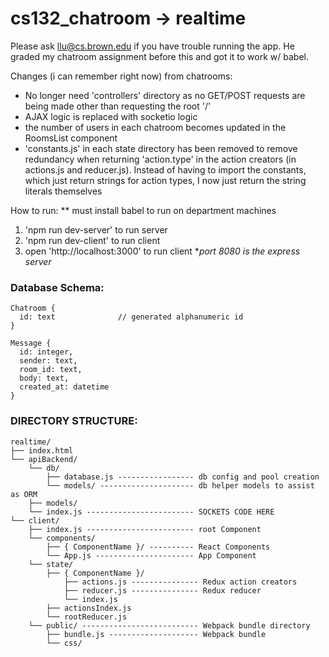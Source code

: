 # cs132_chatroom -> realtime

Please ask llu@cs.brown.edu if you have trouble running the app. He graded my chatroom assignment before this and got it to work w/ babel.

Changes (i can remember right now) from chatrooms:
  - No longer need 'controllers' directory as no GET/POST requests are being made other than requesting the root '/'
  - AJAX logic is replaced with socketio logic
  - the number of users in each chatroom becomes updated in the RoomsList component
  - 'constants.js' in each state directory has been removed to remove redundancy when returning 'action.type' in the action creators (in actions.js and reducer.js). Instead of having to import the constants, which just return strings for action types, I now just return the string literals themselves

How to run:
  ** must install babel to run on department machines
  1. 'npm run dev-server' to run server
  2. 'npm run dev-client' to run client
  3. open 'http://localhost:3000' to run client **port 8080 is the express server*

### Database Schema:
    Chatroom {
      id: text              // generated alphanumeric id
    }

    Message {
      id: integer,
      sender: text,
      room_id: text,
      body: text,
      created_at: datetime
    }

### DIRECTORY STRUCTURE:
    realtime/
    ├── index.html
    └── apiBackend/
        └── db/
            ├── database.js ----------------- db config and pool creation
            └── models/ --------------------- db helper models to assist as ORM
        ├── models/
        └── index.js ------------------------ SOCKETS CODE HERE
    └── client/
        ├── index.js ------------------------ root Component
        └── components/
            ├── { ComponentName }/ ---------- React Components
            └── App.js ---------------------- App Component
        └── state/
            ├── { ComponentName }/
                ├── actions.js --------------- Redux action creators
                ├── reducer.js --------------- Redux reducer
                └── index.js
            ├── actionsIndex.js
            └── rootReducer.js
        └── public/ -------------------------- Webpack bundle directory
            ├── bundle.js -------------------- Webpack bundle
            └── css/
